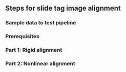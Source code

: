 ## Steps for slide tag image alignment

### Sample data to test pipeline

### Prerequisites

### Part 1: Rigid alignment


### Part 2: Nonlinear alignment

